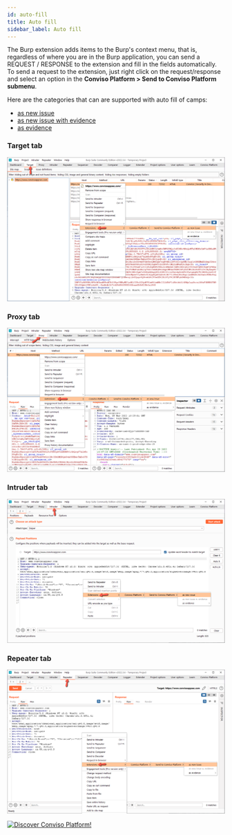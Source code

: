 ```yaml
---
id: auto-fill
title: Auto fill
sidebar_label: Auto fill
---
```


The Burp extension adds items to the Burp's context menu, that is, regardless of where you are in the Burp application, you can send a REQUEST / RESPONSE to the extension and fill in the fields automatically. To send a request to the extension, just right click on the request/response and select an option in the **Conviso Platform > Send to Conviso Platform submenu**.

Here are the categories that can are supported with auto fill of camps:
* [as new issue](./as-new-issue)
* [as new issue with evidence](./as-new-issue-with-evidence)
* [as evidence](./as-evidence)


### Target tab
![img](../../../../static/img/burp-extension/issues_tab/auto_fill/target_tab.png)

### Proxy tab
![img](../../../../static/img/burp-extension/issues_tab/auto_fill/proxy_tab.png)

### Intruder tab
![img](../../../../static/img/burp-extension/issues_tab/auto_fill/intruder_tab.png)

### Repeater tab
![img](../../../../static/img/burp-extension/issues_tab/auto_fill/repeater_tab.png)

[![Discover Conviso Platform!](https://no-cache.hubspot.com/cta/default/5613826/interactive-125788977029.png)](https://cta-service-cms2.hubspot.com/web-interactives/public/v1/track/redirect?encryptedPayload=AVxigLKtcWzoFbzpyImNNQsXC9S54LjJuklwM39zNd7hvSoR%2FVTX%2FXjNdqdcIIDaZwGiNwYii5hXwRR06puch8xINMyL3EXxTMuSG8Le9if9juV3u%2F%2BX%2FCKsCZN1tLpW39gGnNpiLedq%2BrrfmYxgh8G%2BTcRBEWaKasQ%3D&webInteractiveContentId=125788977029&portalId=5613826)